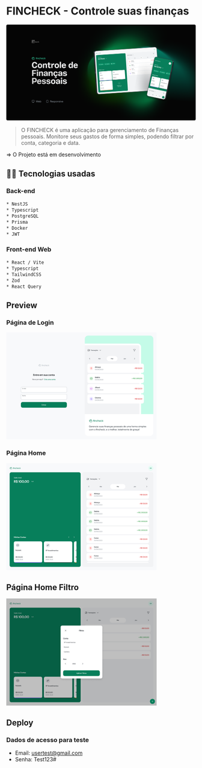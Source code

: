 # FINCHECK - Controle suas finanças


<img src="./assets/preview.png" alt="preview">

> O FINCHECK é uma aplicação para gerenciamento de Finanças pessoais. Monitore seus gastos de forma simples, podendo filtrar por conta, categoria e data.

 => O Projeto está em desenvolvimento

## 👩‍💻 Tecnologias usadas
  
  ### Back-end
    * NestJS
    * Typescript
    * PostgreSQL
    * Prisma
    * Docker
    * JWT

  ### Front-end Web

    * React / Vite 
    * Typescript
    * TailwindCSS
    * Zod
    * React Query
    
## Preview

### Página de Login

<img src="./assets/Login.jpg" alt="preview" width="400px">

### Página Home

<img src="./assets/Home1.jpg" alt="preview" width="400px">

## Página Home Filtro

<img src="./assets/Home2.png" alt="preview" width="400px">

## Deploy

### Dados de acesso para teste
* Email: usertest@gmail.com
* Senha: Test123#
